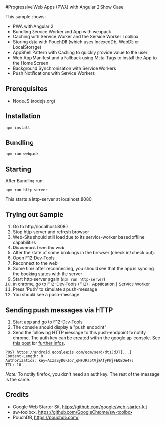 #Progressive Web Apps (PWA) with Angular 2 Show Case

This sample shows:

- PWA with Angular 2
- Bundling Service Worker and App with webpack
- Caching with Service Worker and the Service Worker Toolbox
- Storing data with PouchDB (which uses IndexedDb, WebDb or LocalStorage)
- AppShell Pattern with Caching to quickly provide value to the user
- Web App Manifest and a Fallback using Meta-Tags to install the App to the Home Screen
- Background Synchronisation with Service Workers
- Push Notifications with Service Workers

## Prerequisites

- NodeJS (nodejs.org)

## Installation

```
npm install
```

## Bundling

```
npm run webpack
```

## Starting

After Bundling run:

```
npm run http-server
```

This starts a http-server at localhost:8080

## Trying out Sample

1. Go to http://localhost:8080
2. Stop http-server and refresh browser
3. Web-Site should still load due to its service-worker based offline capabilities
4. Disconnect from the web
5. Alter the state of some bookings in the browser (check in/ check out).
6. Open F12-Dev-Tools
7. Reconnect to the web
8. Some time after reconnecting, you should see that the app is syncing the booking states with the server
9. Start http-server again (``npm run http-server``)
10. In chrome, go to F12-Dev-Tools (F12) | Application | Service Worker
11. Press 'Push' to simulate a push-message
12. You should see a push-message

## Sending push messages via HTTP

1. Start app and go to F12-Dev-Tools
2. The console should display a "push endpoint"
3. Send the following HTTP message to this push-endpoint to notify chrome. The auth key can be created within the google api console. See [this post](https://developers.google.com/web/updates/2015/03/push-notifications-on-the-open-web) for [further infos](https://developers.google.com/web/updates/2015/03/push-notifications-on-the-open-web). 

```
POST https://android.googleapis.com/gcm/send/dt1JdJT[...]
Content-Length: 0
Authorization: key=AIzaSyDGFJo7_qMFJRa5tVjHAfyPWjFEQBOe47o
TTL: 10
```

*Note:* To notify firefox, you don't need an auth key. The rest of the message is the same.

## Credits

- Google Web Starter Sit, https://github.com/google/web-starter-kit
- sw-toolbox, https://github.com/GoogleChrome/sw-toolbox 
- PouchDB, https://pouchdb.com/
